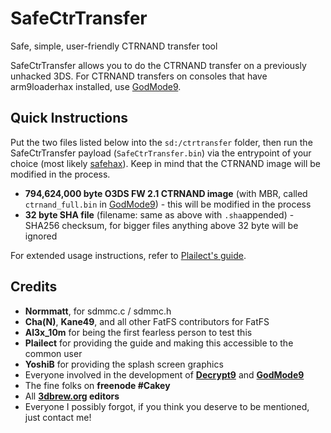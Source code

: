 # SafeCtrTransfer
Safe, simple, user-friendly CTRNAND transfer tool

SafeCtrTransfer allows you to do the CTRNAND transfer on a previously unhacked 3DS. For CTRNAND transfers on consoles that have arm9loaderhax installed, use [GodMode9](https://github.com/d0k3/GodMode9).

## Quick Instructions
Put the two files listed below into the `sd:/ctrtransfer` folder, then run the SafeCtrTransfer payload (`SafeCtrTransfer.bin`) via the entrypoint of your choice (most likely [safehax](https://github.com/TiniVi/safehax)). Keep in mind that the CTRNAND image will be modified in the process.
* **794,624,000 byte O3DS FW 2.1 CTRNAND image** (with MBR, called `ctrnand_full.bin` in [GodMode9](https://github.com/d0k3/GodMode9)) - this will be modified in the process
* **32 byte SHA file** (filename: same as above with `.sha`appended) - SHA256 checksum, for bigger files anything above 32 byte will be ignored

For extended usage instructions, refer to [Plailect's guide](https://3ds.guide/).

## Credits
* **Normmatt**, for sdmmc.c / sdmmc.h
* **Cha(N)**, **Kane49**, and all other FatFS contributors for FatFS
* **Al3x_10m** for being the first fearless person to test this
* **Plailect** for providing the guide and making this accessible to the common user
* **YoshiB** for providing the splash screen graphics
* Everyone involved in the development of **[Decrypt9](https://github.com/d0k3/Decrypt9WIP)** and **[GodMode9](https://github.com/d0k3/GodMode9)**
* The fine folks on **freenode #Cakey**
* All **[3dbrew.org](https://www.3dbrew.org/wiki/Main_Page) editors**
* Everyone I possibly forgot, if you think you deserve to be mentioned, just contact me!
